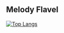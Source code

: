 ## Melody Flavel

[![Top Langs](https://github-readme-stats.vercel.app/api/top-langs/?username=mxlodyk&layout=donut&theme=tokyonight&bg_color=00000000&hide_border=true)](https://github.com/anuraghazra/github-readme-stats)
